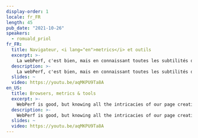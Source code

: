 ```yaml
---
display-order: 1
locale: fr_FR
length: 45
pub_date: "2021-10-26"
speakers:
  - romuald_priol
fr_FR:
  title: Navigateur, <i lang="en">metrics</i> et outils
  excerpt: >-
    La webPerf, c'est bien, mais en connaissant toutes les subtilités de la création de notre page c'est mieux ! Étudions ensemble comment le web fonctionne pour une meilleure compréhension des enjeux d'aujourd'hui.
  description: >-
    La webPerf, c'est bien, mais en connaissant toutes les subtilités de la création de notre page c'est mieux \o/. Pendant 45 minutes, nous voyagerons à travers toutes les étapes de la création d'un site pour mieux comprendre les impacts des ressources de nos pages à travers le réseau, sur le navigateur et les périphériques de nos utilisateurs et utilisatrices. Nous apprendrons la significations des métriques de la performance web, et découvrirons certains outils nous permettant de devenir autonome sur le sujet.
  slides: ~
  video: https://youtu.be/aqMKPU9Ta8A
en_US:
  title: Browsers, metrics & tools
  excerpt: >-
    WebPerf is good, but knowing all the intricacies of our page creation is better! Let's study how the web works for a better understanding of today's issues.
  description: >-
    WebPerf is good, but knowing all the intricacies of our page creation is better. During 45 minutes, we will travel through all the steps of the creation of a site to better understand the impacts of our pages' resources through the network, on the browser and on the devices of our users. We will learn the meaning of web performance metrics, and discover some tools that will allow us to become autonomous on the subject.
  slides: ~
  video: https://youtu.be/aqMKPU9Ta8A
---
```

